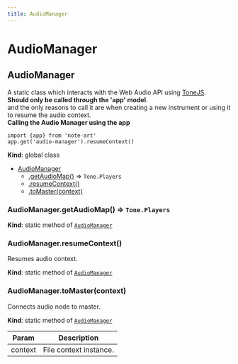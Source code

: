```yaml
---
title: AudioManager
---
```


# AudioManager

<a name="AudioManager"></a>

## AudioManager
A static class which interacts with the Web Audio API
using <a href="https://tonejs.github.io/">ToneJS</a>.<br>
<b>Should only be called through the 'app' model</b>.<br>
and the only reasons to call it are when creating a new instrument
or using it to resume the audio context.<br>
<b>Calling the Audio Manager using the app</b>
```
import {app} from 'note-art'
app.get('audio-manager').resumeContext()
```

**Kind**: global class  

* [AudioManager](#AudioManager)
    * [.getAudioMap()](#AudioManager.getAudioMap) ⇒ <code>Tone.Players</code>
    * [.resumeContext()](#AudioManager.resumeContext)
    * [.toMaster(context)](#AudioManager.toMaster)

<a name="AudioManager.getAudioMap"></a>

### AudioManager.getAudioMap() ⇒ <code>Tone.Players</code>
**Kind**: static method of [<code>AudioManager</code>](#AudioManager)  
<a name="AudioManager.resumeContext"></a>

### AudioManager.resumeContext()
Resumes audio context.

**Kind**: static method of [<code>AudioManager</code>](#AudioManager)  
<a name="AudioManager.toMaster"></a>

### AudioManager.toMaster(context)
Connects audio node to master.

**Kind**: static method of [<code>AudioManager</code>](#AudioManager)  

| Param | Description |
| --- | --- |
| context | File context instance. |

